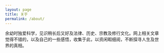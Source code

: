 ```yaml
---
layout: page
title: 关于
permalink: /about/
---
```


余幼时独爱科学，见识稍长后又好及法律、历史、宗教及修行文化。网上相关文章觉得不错的，以及自己的一些感悟，收集于此，以资闲暇细阅，不断探寻人生及世界的真相。
